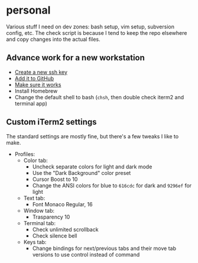 personal
========

Various stuff I need on dev zones: bash setup, vim setup, subversion config,
etc.  The check script is because I tend to keep the repo elsewhere and copy
changes into the actual files.

## Advance work for a new workstation

* [Create a new ssh key](https://docs.github.com/en/authentication/connecting-to-github-with-ssh/generating-a-new-ssh-key-and-adding-it-to-the-ssh-agent)
* [Add it to GitHub](https://docs.github.com/en/authentication/connecting-to-github-with-ssh/adding-a-new-ssh-key-to-your-github-account)
* [Make sure it works](https://docs.github.com/en/authentication/connecting-to-github-with-ssh/testing-your-ssh-connection)
* Install Homebrew
* Change the default shell to bash (`chsh`, then double check iterm2 and terminal app)

## Custom iTerm2 settings

The standard settings are mostly fine, but there's a few tweaks I like to make.

* Profiles:
  * Color tab:
    * Uncheck separate colors for light and dark mode
    * Use the "Dark Background" color preset
    * Cursor Boost to 10
    * Change the ANSI colors for blue to `616cdc` for dark and `9296ef` for light
  * Text tab:
    * Font Monaco Regular, 16
  * Window tab:
    * Trasparency 10
  * Terminal tab:
    * Check unlimited scrollback
    * Check silence bell
  * Keys tab:
    * Change bindings for next/previous tabs and their move tab versions to use control instead of command

